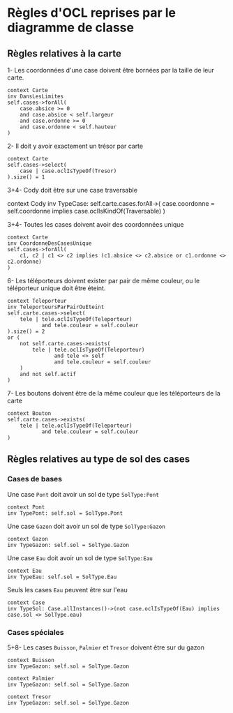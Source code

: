 # Règles d'OCL reprises par le diagramme de classe

## Règles relatives à la carte

1- Les coordonnées d'une case doivent être bornées par la taille de leur carte.

    context Carte
    inv DansLesLimites
    self.cases->forAll(
        case.absice >= 0
        and case.absice < self.largeur
        and case.ordonne >= 0
        and case.ordonne < self.hauteur
    )

2- Il doit y avoir exactement un trésor par carte

    context Carte
    self.cases->select(
        case | case.oclIsTypeOf(Tresor)
    ).size() = 1
	
3+4- Cody doit être sur une case traversable

context Cody
inv TypeCase: self.carte.cases.forAll->(
	case.coordonne = self.coordonne implies case.oclIsKindOf(Traversable)
)
	
3+4- Toutes les cases doivent avoir des coordonnées unique

    context Carte
    inv CoordonneDesCasesUnique
    self.cases->forAll(
        c1, c2 | c1 <> c2 implies (c1.absice <> c2.absice or c1.ordonne <> c2.ordonne)
    )

6- Les téléporteurs doivent exister par pair de même couleur, ou le téléporteur unique doit être éteint.

    context Teleporteur
    inv TeleporteursParPairOuEteint
    self.carte.cases->select(
        tele | tele.oclIsTypeOf(Teleporteur)
               and tele.couleur = self.couleur
    ).size() = 2
    or (
        not self.carte.cases->exists(
            tele | tele.oclIsTypeOf(Teleporteur)
                   and tele <> self
                   and tele.couleur = self.couleur
        )
        and not self.actif
    )

7- Les boutons doivent être de la même couleur que les téléporteurs de la carte

    context Bouton
    self.carte.cases->exists(
        tele | tele.oclIsTypeOf(Teleporteur)
               and tele.couleur = self.couleur
    )



## Règles relatives au type de sol des cases

### Cases de bases

Une case `Pont` doit avoir un sol de type `SolType:Pont`

    context Pont
    inv TypePont: self.sol = SolType.Pont

Une case `Gazon` doit avoir un sol de type `SolType:Gazon`

    context Gazon
    inv TypeGazon: self.sol = SolType.Gazon

Une case `Eau` doit avoir un sol de type `SolType:Eau`

    context Eau
    inv TypeEau: self.sol = SolType.Eau

Seuls les cases `Eau` peuvent être sur l'eau

    context Case
    inv TypeSol: Case.allInstances()->(not case.oclIsTypeOf(Eau) implies case.sol <> SolType.eau)

### Cases spéciales

5+8- Les cases `Buisson`, `Palmier` et `Tresor` doivent être sur du gazon

    context Buisson
    inv TypeGazon: self.sol = SolType.Gazon

    context Palmier
    inv TypeGazon: self.sol = SolType.Gazon

    context Tresor
    inv TypeGazon: self.sol = SolType.Gazon
